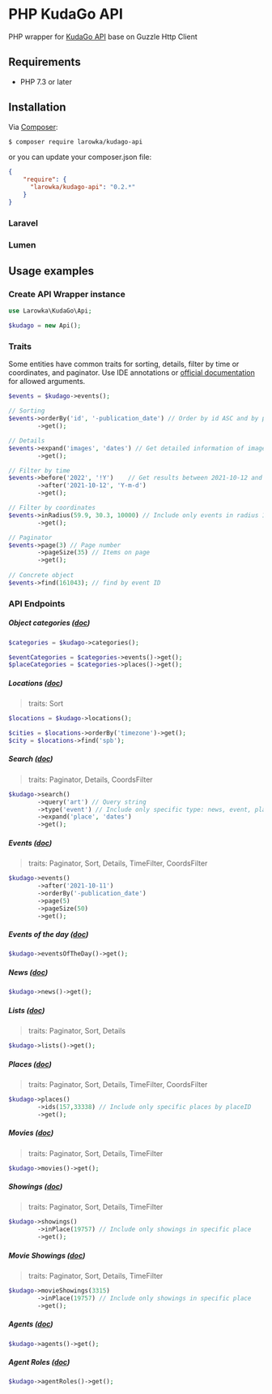 # PHP KudaGo API

PHP wrapper for [KudaGo API](https://docs.kudago.com/api/) base on Guzzle Http Client

## Requirements

* PHP 7.3 or later

## Installation

Via [Composer](https://getcomposer.org/):

```bash
$ composer require larowka/kudago-api
```

or you can update your composer.json file:

```json
{
    "require": {
      "larowka/kudago-api": "0.2.*"
    }
}
```

### Laravel
### Lumen

## Usage examples

### Create API Wrapper instance

```php
use Larowka\KudaGo\Api;

$kudago = new Api();
```

### Traits

Some entities have common traits for sorting, details, filter by time or coordinates, and paginator.
Use IDE annotations or [official documentation](https://docs.kudago.com/api/#) for allowed arguments.

```php
$events = $kudago->events();

// Sorting
$events->orderBy('id', '-publication_date') // Order by id ASC and by publication_date DESC
        ->get();

// Details
$events->expand('images', 'dates') // Get detailed information of images and dates in result
        ->get();

// Filter by time
$events->before('2022', '!Y')    // Get results between 2021-10-12 and 2022 year
        ->after('2021-10-12', 'Y-m-d')
        ->get();

// Filter by coordinates
$events->inRadius(59.9, 30.3, 10000) // Include only events in radius 10000 meters around point [latitude, longitude]
        ->get();

// Paginator
$events->page(3) // Page number
        ->pageSize(35) // Items on page
        ->get();
        
// Concrete object
$events->find(161043); // find by event ID
```

### API Endpoints

##### Object categories ([doc](https://docs.kudago.com/api/#page:категории-объектов))

```php
$categories = $kudago->categories();

$eventCategories = $categories->events()->get();
$placeCategories = $categories->places()->get();
```

##### Locations ([doc](https://docs.kudago.com/api/#page:города))

> traits: Sort

```php
$locations = $kudago->locations();

$cities = $locations->orderBy('timezone')->get();
$city = $locations->find('spb');
```

##### Search ([doc](https://docs.kudago.com/api/#page:поиск))

> traits: Paginator, Details, CoordsFilter   

```php
$kudago->search()
        ->query('art') // Query string
        ->type('event') // Include only specific type: news, event, place, list
        ->expand('place', 'dates')
        ->get();
```

##### Events ([doc](https://docs.kudago.com/api/#page:события))

> traits: Paginator, Sort, Details, TimeFilter, CoordsFilter

```php
$kudago->events()
        ->after('2021-10-11')
        ->orderBy('-publication_date')
        ->page(5)
        ->pageSize(50)
        ->get();
```

##### Events of the day ([doc](https://docs.kudago.com/api/#page:события-дня))

```php
$kudago->eventsOfTheDay()->get();
```

##### News ([doc](https://docs.kudago.com/api/#page:новости))

```php
$kudago->news()->get();
```

##### Lists ([doc](https://docs.kudago.com/api/#page:подборки))

> traits: Paginator, Sort, Details

```php
$kudago->lists()->get();
```

##### Places ([doc](https://docs.kudago.com/api/#page:места))

> traits: Paginator, Sort, Details, TimeFilter, CoordsFilter

```php
$kudago->places()
        ->ids(157,33338) // Include only specific places by placeID
        ->get();
```

##### Movies ([doc](https://docs.kudago.com/api/#page:фильмы))

> traits: Paginator, Sort, Details, TimeFilter

```php
$kudago->movies()->get();
```

##### Showings ([doc](https://docs.kudago.com/api/#page:показы))

> traits: Paginator, Sort, Details, TimeFilter

```php
$kudago->showings()
        ->inPlace(19757) // Include only showings in specific place
        ->get();
```

##### Movie Showings ([doc](https://docs.kudago.com/api/#page:фильмы,header:фильмы-список-показов-фильма))

> traits: Paginator, Sort, Details, TimeFilter

```php
$kudago->movieShowings(3315)
        ->inPlace(19757) // Include only showings in specific place
        ->get();
```

##### Agents ([doc](https://docs.kudago.com/api/#page:агенты))

```php
$kudago->agents()->get();
```

##### Agent Roles ([doc](https://docs.kudago.com/api/#page:роли))

```php
$kudago->agentRoles()->get();
```
